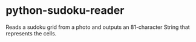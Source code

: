 # python-sudoku-reader
Reads a sudoku grid from a photo and outputs an 81-character String that represents the cells. 
